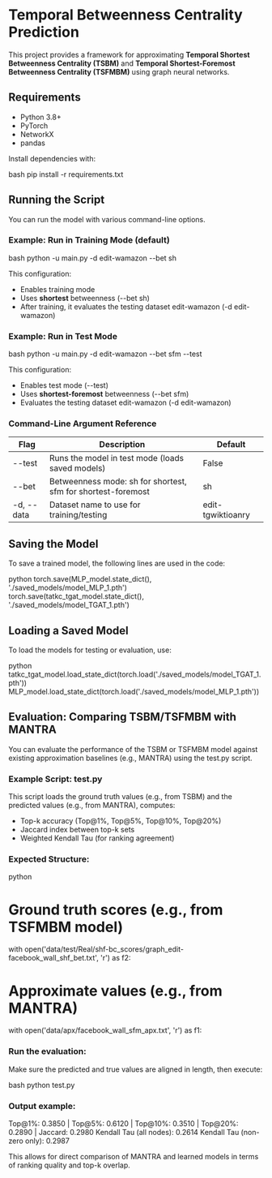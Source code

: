 # Temporal Betweenness Centrality Prediction

This project provides a framework for approximating **Temporal Shortest Betweenness Centrality (TSBM)** and **Temporal Shortest-Foremost Betweenness Centrality (TSFMBM)** using graph neural networks.

## Requirements

- Python 3.8+
- PyTorch
- NetworkX
- pandas

Install dependencies with:

bash
pip install -r requirements.txt



## Running the Script

You can run the model with various command-line options.

### Example: Run in Training Mode (default)

bash
python -u main.py -d edit-wamazon --bet sh



This configuration:
- Enables training mode
- Uses **shortest** betweenness (--bet sh)
- After training, it evaluates the testing dataset edit-wamazon (-d edit-wamazon)



### Example: Run in Test Mode

bash
python -u main.py -d edit-wamazon --bet sfm --test



This configuration:
- Enables test mode (--test)
- Uses **shortest-foremost** betweenness (--bet sfm)
- Evaluates the testing dataset edit-wamazon (-d edit-wamazon)



### Command-Line Argument Reference

| Flag             | Description                                                      | Default              |
|------------------|------------------------------------------------------------------|----------------------|
| --test         | Runs the model in test mode (loads saved models)                | False              |
| --bet          | Betweenness mode: sh for shortest, sfm for shortest-foremost | sh                 |
| -d, --data   | Dataset name to use for training/testing                         | edit-tgwiktioanry  |

## Saving the Model

To save a trained model, the following lines are used in the code:

python
torch.save(MLP_model.state_dict(), './saved_models/model_MLP_1.pth')
torch.save(tatkc_tgat_model.state_dict(), './saved_models/model_TGAT_1.pth')



## Loading a Saved Model

To load the models for testing or evaluation, use:

python
tatkc_tgat_model.load_state_dict(torch.load('./saved_models/model_TGAT_1.pth'))
MLP_model.load_state_dict(torch.load('./saved_models/model_MLP_1.pth'))



## Evaluation: Comparing TSBM/TSFMBM with MANTRA

You can evaluate the performance of the TSBM or TSFMBM model against existing approximation baselines (e.g., MANTRA) using the test.py script.

### Example Script: test.py

This script loads the ground truth values (e.g., from TSBM) and the predicted values (e.g., from MANTRA), computes:

- Top-k accuracy (Top@1%, Top@5%, Top@10%, Top@20%)
- Jaccard index between top-k sets
- Weighted Kendall Tau (for ranking agreement)

### Expected Structure:

python
# Ground truth scores (e.g., from TSFMBM model)
with open('data/test/Real/shf-bc_scores/graph_edit-facebook_wall_shf_bet.txt', 'r') as f2:

# Approximate values (e.g., from MANTRA)
with open('data/apx/facebook_wall_sfm_apx.txt', 'r') as f1:



### Run the evaluation:
Make sure the predicted and true values are aligned in length, then execute:

bash
python test.py



### Output example:

Top@1%: 0.3850 | Top@5%: 0.6120 | Top@10%: 0.3510 | Top@20%: 0.2890 | Jaccard: 0.2980
Kendall Tau (all nodes):      0.2614
Kendall Tau (non-zero only):  0.2987



This allows for direct comparison of MANTRA and learned models in terms of ranking quality and top-k overlap.
